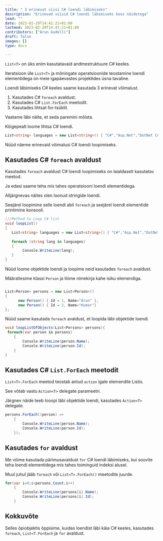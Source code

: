```yaml
---
title: " 3 erinevat viisi C# loendi läbimiseks"
description: "Erinevad viisid C# loendi läbimiseks koos näidetega"
lead: ""
date: 2023-02-20T14:41:21+01:00
lastmod: 2023-02-20T14:41:21+01:00
contributors: ["Arun Gudelli"]
draft: false
images: []
type: docs

---
```


`List<T>` on üks enim kasutatavaid andmestruktuure C# keeles. 

Iteratsioon üle `List<T>` ja mõningate operatsioonide teostamine loendi elementidega on meie igapäevastes projektides üsna tavaline.

Loendi läbimiseks C# keeles saame kasutada 3 erinevat võimalust.

1. Kasutades C# `foreach` avaldust.
2. Kasutades C# `List.ForEach` meetodit.
3. Kasutades lihtsat for-tsüklit.

Vaatame läbi näite, et seda paremini mõista. 

Kõigepealt loome lihtsa C# loendi.

```csharp
List<string> languages = new List<string>() { "C#","Asp.Net","DotNet Core"};

```

Nüüd näeme erinevaid võimalusi C# loendi loopimiseks.

## Kasutades C# `foreach` avaldust

Kasutades `foreach` avaldust C# loendi loopimiseks on laialdaselt kasutatav meetod.

Ja edasi saame teha mis tahes operatsiooni loendi elementidega.

Alljärgnevas näites olen loonud stringide loendi.

Seejärel loopimine selle loendi abil `foreach` ja seejärel loendi elementide printimine konsooli.

```csharp
///Method to Loop C# list
void loopList()
{
   List<string> languages = new List<string>() { "C#","Asp.Net","DotNet Core"};
   
   foreach (string lang in languages)
   {
        Console.WriteLine(lang);
   }
}
```

Nüüd loome objektide loendi ja loopime neid kasutades `foreach` avaldust.

Määratlesime klassi `Person` ja lõime nimekirja kahe isiku elemendiga.

```csharp

List<Person> persons = new List<Person>() 
{ 
      new Person() { Id = 1, Name="Arun" },
      new Person() { Id = 2, Name="Kumar"} 
};
```

Nüüd saame kasutada `foreach` avaldust, et loopida läbi objektide loendi.

```csharp
void loopListOfObjects(List<Persons> persons){
 foreach(var person in persons)
    {
        Console.WriteLine(person.Name);            
        Console.WriteLine(person.Id);
    }
}
```

## Kasutades C# `List.ForEach` meetodit

`List<T>.ForEach` meetod teostab antud `action` igale elemendile Listis.

See võtab vastu `Action<T>` delegate parameetri. 

Järgnev näide teeb looopi läbi objektide loendi, kasutades `Action<T>` delegate.

```csharp
persons.ForEach((person) =>
    {
        Console.WriteLine(person.Name);
        Console.WriteLine(person.Id);
    });
```

## Kasutades `for` avaldust

Me võime kasutada pärimusavaldust `for` C# loendi läbimiseks, kui soovite teha loendi elementidega mis tahes toiminguid indeksi alusel. 

Muul juhul jääb `foreach` või `List<T>.ForEach()` meetodite juurde.

```csharp
for(var i=0;i<persons.Count;i++)
    {
        Console.WriteLine(persons[i].Name);
        Console.WriteLine(persons[i].Id);
    }
```

## Kokkuvõte

Selles õpiobjektis õppisime, kuidas loendist läbi käia C# keeles, kasutades `foreach`, `List<T.ForEach` ja `for` avaldust.










